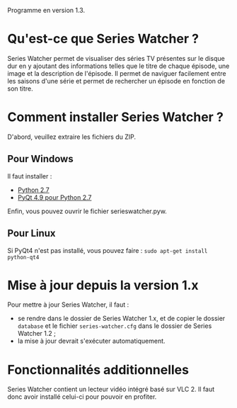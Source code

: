 Programme en version 1.3.

# Qu'est-ce que Series Watcher ?

Series Watcher permet de visualiser des séries TV présentes sur le disque dur en y ajoutant des informations telles que le titre de chaque épisode, une image et la description de l'épisode. Il permet de naviguer facilement entre les saisons d'une série et permet de rechercher un épisode en fonction de son titre.


# Comment installer Series Watcher ?

D'abord, veuillez extraire les fichiers du ZIP.


## Pour Windows

Il faut installer :

- [Python 2.7](http://python.org/ftp/python/2.7.3/python-2.7.3.msi)
- [PyQt 4.9 pour Python 2.7](http://www.riverbankcomputing.co.uk/static/Downloads/PyQt4/PyQt-Py3.2-x86-gpl-4.9.1-1.exe)

Enfin, vous pouvez ouvrir le fichier serieswatcher.pyw.


## Pour Linux

Si PyQt4 n'est pas installé, vous pouvez faire : `sudo apt-get install python-qt4`


# Mise à jour depuis la version 1.x

Pour mettre à jour Series Watcher, il faut :

- se rendre dans le dossier de Series Watcher 1.x, et de copier le dossier `database` et le fichier `series-watcher.cfg` dans le dossier de Series Watcher 1.2 ;
- la mise à jour devrait s'exécuter automatiquement.


# Fonctionnalités additionnelles

Series Watcher contient un lecteur vidéo intégré basé sur VLC 2. Il faut donc avoir installé celui-ci pour pouvoir en profiter.